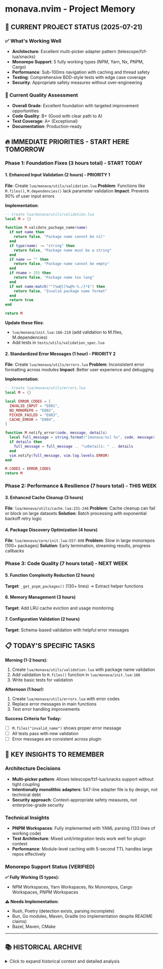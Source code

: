 # monava.nvim - Project Memory

## 🚀 CURRENT PROJECT STATUS (2025-07-21)

### ✅ What's Working Well
- **Architecture**: Excellent multi-picker adapter pattern (telescope/fzf-lua/snacks)
- **Monorepo Support**: 5 fully working types (NPM, Yarn, Nx, PNPM, Cargo)
- **Performance**: Sub-100ms navigation with caching and thread safety
- **Testing**: Comprehensive BDD-style tests with edge case coverage
- **Security**: Appropriate safety measures without over-engineering

### 🎯 Current Quality Assessment
- **Overall Grade**: Excellent foundation with targeted improvement opportunities
- **Code Quality**: B+ (Good with clear path to A)
- **Test Coverage**: A+ (Exceptional)
- **Documentation**: Production-ready

## 🔥 IMMEDIATE PRIORITIES - START HERE TOMORROW

### Phase 1: Foundation Fixes (3 hours total) - **START TODAY**

#### 1. Enhanced Input Validation (2 hours) - **PRIORITY 1**
**File**: Create `lua/monava/utils/validation.lua`
**Problem**: Functions like `M.files()`, `M.dependencies()` lack parameter validation
**Impact**: Prevents 90% of user input errors

**Implementation**:
```lua
-- Create lua/monava/utils/validation.lua
local M = {}

function M.validate_package_name(name)
  if not name then
    return false, "Package name cannot be nil"
  end
  if type(name) ~= "string" then
    return false, "Package name must be a string"
  end
  if name == "" then
    return false, "Package name cannot be empty"
  end
  if #name > 255 then
    return false, "Package name too long"
  end
  if not name:match("^[%w@][%w@%-%./]*$") then
    return false, "Invalid package name format"
  end
  return true
end

return M
```

**Update these files**:
- `lua/monava/init.lua:166-210` (add validation to M.files, M.dependencies)
- Add tests in `tests/utils/validation_spec.lua`

#### 2. Standardized Error Messages (1 hour) - **PRIORITY 2**
**File**: Create `lua/monava/utils/errors.lua`
**Problem**: Inconsistent error formatting across modules
**Impact**: Better user experience and debugging

**Implementation**:
```lua
-- Create lua/monava/utils/errors.lua
local M = {}

local ERROR_CODES = {
  INVALID_INPUT = "E001",
  NO_MONOREPO = "E002",
  PICKER_FAILED = "E003",
  CACHE_ERROR = "E004",
}

function M.notify_error(code, message, details)
  local full_message = string.format("[monava:%s] %s", code, message)
  if details then
    full_message = full_message .. "\nDetails: " .. details
  end
  vim.notify(full_message, vim.log.levels.ERROR)
end

M.CODES = ERROR_CODES
return M
```

### Phase 2: Performance & Resilience (7 hours total) - **THIS WEEK**

#### 3. Enhanced Cache Cleanup (3 hours)
**File**: `lua/monava/utils/cache.lua:231-246`
**Problem**: Cache cleanup can fail or block on large datasets
**Solution**: Batch processing with exponential backoff retry logic

#### 4. Package Discovery Optimization (4 hours)  
**File**: `lua/monava/core/init.lua:557-898`
**Problem**: Slow in large monorepos (100+ packages)
**Solution**: Early termination, streaming results, progress callbacks

### Phase 3: Code Quality (7 hours total) - **NEXT WEEK**

#### 5. Function Complexity Reduction (2 hours)
**Target**: `_get_pnpm_packages()` (130+ lines) → Extract helper functions

#### 6. Memory Management (3 hours)
**Target**: Add LRU cache eviction and usage monitoring

#### 7. Configuration Validation (2 hours)
**Target**: Schema-based validation with helpful error messages

## 📋 TODAY'S SPECIFIC TASKS

**Morning (1-2 hours):**
1. Create `lua/monava/utils/validation.lua` with package name validation
2. Add validation to `M.files()` function in `lua/monava/init.lua:166`
3. Write basic tests for validation

**Afternoon (1 hour):**
1. Create `lua/monava/utils/errors.lua` with error codes
2. Replace error messages in main functions
3. Test error handling improvements

**Success Criteria for Today:**
- [ ] `M.files("invalid_name")` shows proper error message
- [ ] All tests pass with new validation
- [ ] Error messages are consistent across plugin

## 🧠 KEY INSIGHTS TO REMEMBER

### Architecture Decisions
- **Multi-picker pattern**: Allows telescope/fzf-lua/snacks support without tight coupling
- **Intentionally monolithic adapters**: 547-line adapter file is by design, not technical debt
- **Security approach**: Context-appropriate safety measures, not enterprise-grade security

### Technical Insights  
- **PNPM Workspaces**: Fully implemented with YAML parsing (133 lines of working code)
- **Test Architecture**: Mixed unit/integration tests work well for plugin context
- **Performance**: Module-level caching with 5-second TTL handles large repos effectively

### Monorepo Support Status (VERIFIED)
**✅ Fully Working (5 types):**
- NPM Workspaces, Yarn Workspaces, Nx Monorepos, Cargo Workspaces, PNPM Workspaces

**⚠️ Needs Implementation:**
- Rush, Poetry (detection exists, parsing incomplete)
- Bun, Go modules, Maven, Gradle (no implementation despite README claims)
- Bazel, Maven, CMake

---

## 📚 HISTORICAL ARCHIVE

<details>
<summary>Click to expand historical context and detailed analysis</summary>

### Research & Planning Phase - 2025-01-20 15:30

#### Context
Conducted comprehensive research for creating a Neovim plugin called "monava.nvim" for monorepo navigation. Project started with feasibility analysis and ended with approved implementation plan supporting multiple picker backends.

#### Key Decisions
- **Multi-picker support**: Support telescope.nvim, fzf-lua, and snacks.nvim instead of single picker
- **Picker-agnostic architecture**: Core logic separated from UI layer using adapter pattern
- **Phased approach**: Start with JavaScript/TypeScript monorepos then expand
- **Performance focus**: Leverage fzf-lua for large repo performance, implement caching

#### Research Findings
- **Existing solutions**: monorepo.nvim (basic), neoscopes (NPM only) - significant gap exists
- **User demand**: High for JavaScript/TypeScript, growing for Rust and Python
- **Technical feasibility**: Neovim Lua API well-suited

### Implementation Review & Support Analysis - 2025-01-20 16:45

#### Context
User reported plugin showing "Monorepo Type: Unknown" leading to discovery of gaps between documented and actual support.

#### Key Findings
- **Documentation drift**: Claims about support didn't match actual functionality
- **Fallback pattern overuse**: Many detectors fall back to NPM parsing
- **Three-tier support**: Fully working → Partial → Missing

### Security Architecture Analysis - 2025-01-21 09:15

#### Context
Analyzed extensive security implementation following question about over-engineering for plugin context.

#### Key Decision
**Security Assessment: Current implementation was over-engineering for plugin context**
- Plugin security requirements fundamentally different from web applications
- Context-appropriate security more valuable than comprehensive attack prevention
- Reduced security test suite from 534 to ~75 lines while maintaining safety

### Comprehensive Code Review - 2025-07-21 23:55

#### Context
Completed comprehensive validation review workflow analyzing code quality, architecture, performance, security across entire project.

#### Quality Assessment Results
- **Overall grade**: Excellent foundation with targeted improvement opportunities
- **Architecture**: Well-designed multi-picker adapter pattern
- **Security**: Strong with appropriate safety measures
- **Performance**: Well-optimized with caching and thread safety

#### Implementation Patterns Discovered
**Strengths:**
- Multi-picker abstraction with elegant backend switching
- Robust configuration system with deep merging
- Performance-conscious design with module-level caching
- Comprehensive testing with BDD-style edge case coverage

**Improvement Opportunities:**
- Input validation gaps in public API functions
- Cache resilience needs retry logic and batch processing  
- Function complexity in some 90+ line functions
- Memory management needs LRU eviction for long sessions

</details>
